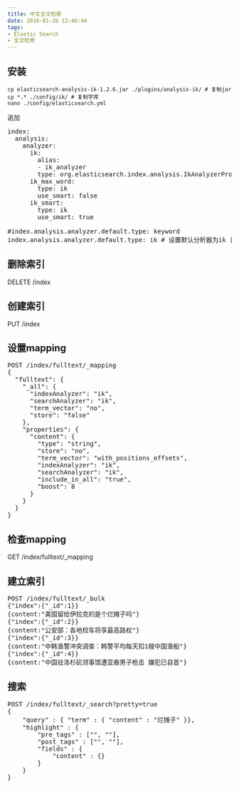 ```yaml
---
title: 中文全文检索
date: 2016-01-26 12:46:44
tags:
- Elastic Search
- 全文检索
---
```

## 安装

```
cp elasticsearch-analysis-ik-1.2.6.jar ./plugins/analysis-ik/ # 复制jar
cp *.* ./config/ik/ # 复制字库
nano ./config/elasticsearch.yml
```

追加

<pre>
index:
  analysis:
    analyzer:
      ik:
        alias:
        - ik_analyzer
        type: org.elasticsearch.index.analysis.IkAnalyzerProvider
      ik_max_word:
        type: ik
        use_smart: false
      ik_smart:
        type: ik
        use_smart: true

#index.analysis.analyzer.default.type: keyword
index.analysis.analyzer.default.type: ik # 设置默认分析器为ik [可选]
</pre>

## 删除索引

DELETE /index

## 创建索引

PUT /index

## 设置mapping

<pre>
POST /index/fulltext/_mapping
{
  "fulltext": {
    "_all": {
      "indexAnalyzer": "ik",
      "searchAnalyzer": "ik",
      "term_vector": "no",
      "store": "false"
    },
    "properties": {
      "content": {
        "type": "string",
        "store": "no",
        "term_vector": "with_positions_offsets",
        "indexAnalyzer": "ik",
        "searchAnalyzer": "ik",
        "include_in_all": "true",
        "boost": 8
      }
    }
  }
}
</pre>

## 检查mapping

GET /index/fulltext/_mapping

## 建立索引

<pre>
POST /index/fulltext/_bulk
{"index":{"_id":1}}
{content:"美国留给伊拉克的是个烂摊子吗"}
{"index":{"_id":2}}
{content:"公安部：各地校车将享最高路权"}
{"index":{"_id":3}}
{content:"中韩渔警冲突调查：韩警平均每天扣1艘中国渔船"}
{"index":{"_id":4}}
{content:"中国驻洛杉矶领事馆遭亚裔男子枪击 嫌犯已自首"}
</pre>

## 搜索

<pre>
POST /index/fulltext/_search?pretty=true
{
    "query" : { "term" : { "content" : "烂摊子" }},
    "highlight" : {
        "pre_tags" : ["<tag1>", "<tag2>"],
        "post_tags" : ["</tag1>", "</tag2>"],
        "fields" : {
            "content" : {}
        }
    }
}
</pre>